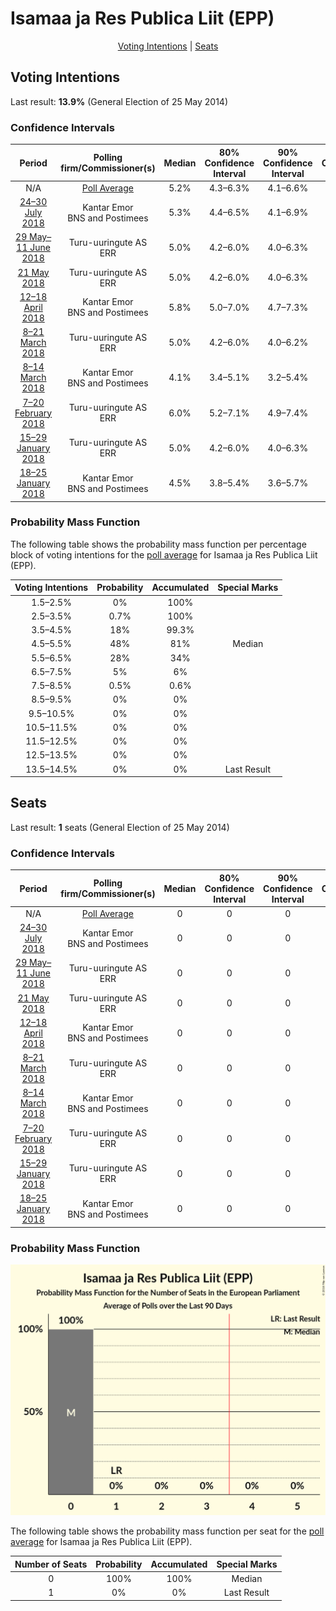# Isamaa ja Res Publica Liit (EPP)

<p align="center"><a href="#voting-intentions">Voting Intentions</a> | <a href="#seats">Seats</a></p>

## Voting Intentions

Last result: **13.9%** (General Election of 25 May 2014)

### Confidence Intervals

| Period     | Polling firm/Commissioner(s) | Median | 80% Confidence Interval | 90% Confidence Interval | 95% Confidence Interval | 99% Confidence Interval |
|:----------:|:----------------:|:-----------:|:-----------------------:|:-----------------------:|:-----------------------:|:-----------------------:|
| N/A | [Poll Average](average.html) | 5.2% | 4.3–6.3% | 4.1–6.6% | 3.9–6.9% | 3.5–7.6% |
| [24–30 July 2018](2018-07-30-KantarEmor.html) | Kantar Emor <br> BNS and Postimees | 5.3% | 4.4–6.5% | 4.1–6.9% | 3.9–7.2% | 3.5–7.8% |
| [29 May–11 June 2018](2018-06-11-Turu-uuringuteAS.html) | Turu-uuringute AS <br> ERR | 5.0% | 4.2–6.0% | 4.0–6.3% | 3.8–6.5% | 3.5–7.0% |
| [21 May 2018](2018-05-21-Turu-uuringuteAS.html) | Turu-uuringute AS <br> ERR | 5.0% | 4.2–6.0% | 4.0–6.3% | 3.8–6.5% | 3.5–7.0% |
| [12–18 April 2018](2018-04-18-KantarEmor.html) | Kantar Emor <br> BNS and Postimees | 5.8% | 5.0–7.0% | 4.7–7.3% | 4.5–7.6% | 4.1–8.1% |
| [8–21 March 2018](2018-03-21-Turu-uuringuteAS.html) | Turu-uuringute AS <br> ERR | 5.0% | 4.2–6.0% | 4.0–6.2% | 3.8–6.5% | 3.4–7.0% |
| [8–14 March 2018](2018-03-14-KantarEmor.html) | Kantar Emor <br> BNS and Postimees | 4.1% | 3.4–5.1% | 3.2–5.4% | 3.0–5.6% | 2.7–6.1% |
| [7–20 February 2018](2018-02-20-Turu-uuringuteAS.html) | Turu-uuringute AS <br> ERR | 6.0% | 5.2–7.1% | 4.9–7.4% | 4.7–7.7% | 4.3–8.2% |
| [15–29 January 2018](2018-01-29-Turu-uuringuteAS.html) | Turu-uuringute AS <br> ERR | 5.0% | 4.2–6.0% | 4.0–6.3% | 3.8–6.5% | 3.5–7.0% |
| [18–25 January 2018](2018-01-25-KantarEmor.html) | Kantar Emor <br> BNS and Postimees | 4.5% | 3.8–5.4% | 3.6–5.7% | 3.4–5.9% | 3.1–6.4% |

### Probability Mass Function

The following table shows the probability mass function per percentage block of voting intentions for the [poll average](average.html) for Isamaa ja Res Publica Liit (EPP).

| Voting Intentions | Probability | Accumulated | Special Marks |
|:-----------------:|:-----------:|:-----------:|:-------------:|
| 1.5–2.5% | 0% | 100% |  |
| 2.5–3.5% | 0.7% | 100% |  |
| 3.5–4.5% | 18% | 99.3% |  |
| 4.5–5.5% | 48% | 81% | Median |
| 5.5–6.5% | 28% | 34% |  |
| 6.5–7.5% | 5% | 6% |  |
| 7.5–8.5% | 0.5% | 0.6% |  |
| 8.5–9.5% | 0% | 0% |  |
| 9.5–10.5% | 0% | 0% |  |
| 10.5–11.5% | 0% | 0% |  |
| 11.5–12.5% | 0% | 0% |  |
| 12.5–13.5% | 0% | 0% |  |
| 13.5–14.5% | 0% | 0% | Last Result |


## Seats

Last result: **1** seats (General Election of 25 May 2014)

### Confidence Intervals

| Period     | Polling firm/Commissioner(s) | Median | 80% Confidence Interval | 90% Confidence Interval | 95% Confidence Interval | 99% Confidence Interval |
|:----------:|:----------------:|:------:|:-----------------------:|:-----------------------:|:-----------------------:|:-----------------------:|
| N/A | [Poll Average](average.html) | 0 | 0 | 0 | 0 | 0 |
| [24–30 July 2018](2018-07-30-KantarEmor.html) | Kantar Emor <br> BNS and Postimees | 0 | 0 | 0 | 0 | 0 |
| [29 May–11 June 2018](2018-06-11-Turu-uuringuteAS.html) | Turu-uuringute AS <br> ERR | 0 | 0 | 0 | 0 | 0 |
| [21 May 2018](2018-05-21-Turu-uuringuteAS.html) | Turu-uuringute AS <br> ERR | 0 | 0 | 0 | 0 | 0 |
| [12–18 April 2018](2018-04-18-KantarEmor.html) | Kantar Emor <br> BNS and Postimees | 0 | 0 | 0 | 0 | 0 |
| [8–21 March 2018](2018-03-21-Turu-uuringuteAS.html) | Turu-uuringute AS <br> ERR | 0 | 0 | 0 | 0 | 0 |
| [8–14 March 2018](2018-03-14-KantarEmor.html) | Kantar Emor <br> BNS and Postimees | 0 | 0 | 0 | 0 | 0 |
| [7–20 February 2018](2018-02-20-Turu-uuringuteAS.html) | Turu-uuringute AS <br> ERR | 0 | 0 | 0 | 0 | 0 |
| [15–29 January 2018](2018-01-29-Turu-uuringuteAS.html) | Turu-uuringute AS <br> ERR | 0 | 0 | 0 | 0 | 0 |
| [18–25 January 2018](2018-01-25-KantarEmor.html) | Kantar Emor <br> BNS and Postimees | 0 | 0 | 0 | 0 | 0 |

### Probability Mass Function

![Graph with seats probability mass function not yet produced](average-seats-pmf-isamaajarespublicaliitepp.png "Seats Probability Mass Function")

The following table shows the probability mass function per seat for the [poll average](average.html) for Isamaa ja Res Publica Liit (EPP).

| Number of Seats | Probability | Accumulated | Special Marks |
|:---------------:|:-----------:|:-----------:|:-------------:|
| 0 | 100% | 100% | Median |
| 1 | 0% | 0% | Last Result |


